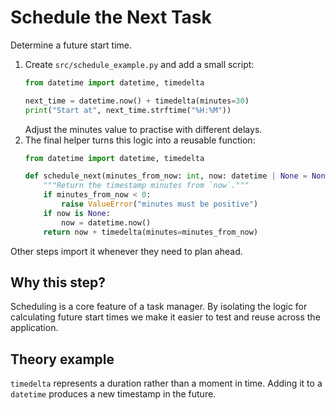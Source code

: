 # Schedule the Next Task

Determine a future start time.

1. Create `src/schedule_example.py` and add a small script:
   ```python
   from datetime import datetime, timedelta

   next_time = datetime.now() + timedelta(minutes=30)
   print("Start at", next_time.strftime("%H:%M"))
   ```
   Adjust the minutes value to practise with different delays.
2. The final helper turns this logic into a reusable function:
   ```python
   from datetime import datetime, timedelta

   def schedule_next(minutes_from_now: int, now: datetime | None = None) -> datetime:
       """Return the timestamp minutes from `now`."""
       if minutes_from_now < 0:
           raise ValueError("minutes must be positive")
       if now is None:
           now = datetime.now()
       return now + timedelta(minutes=minutes_from_now)
   ```
  Other steps import it whenever they need to plan ahead.

## Why this step?

Scheduling is a core feature of a task manager. By isolating the logic for
calculating future start times we make it easier to test and reuse across
the application.
## Theory example
`timedelta` represents a duration rather than a moment in time. Adding it to a `datetime` produces a new timestamp in the future.
